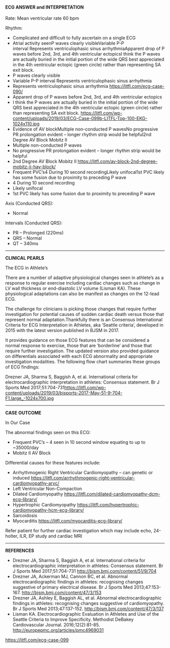 #### ECG ANSWER and INTERPRETATION
Rate: Mean ventricular rate 60 bpm 

Rhythm:
* Complicated and difficult to fully ascertain on a single ECG 
* Atrial activity seenP waves clearly visibleVariable P-P interval Represents ventriculophasic sinus arrhythmiaApparent drop of P waves before 2nd, 3rd, and 4th ventricular ectopicsI think the P waves are actually buried in the initial portion of the wide QRS best appreciated in the 4th ventricular ectopic (green circle) rather than representing SA exit block. 
* P waves clearly visible 
* Variable P-P interval Represents ventriculophasic sinus arrhythmia 
* Represents ventriculophasic sinus arrhythmia <https://litfl.com/ecg-case-090/>
* Apparent drop of P waves before 2nd, 3rd, and 4th ventricular ectopics 
* I think the P waves are actually buried in the initial portion of the wide QRS best appreciated in the 4th ventricular ectopic (green circle) rather than representing SA exit block. 
<https://litfl.com/wp-content/uploads/2019/03/ECG-Case-099b-LITFL-Top-100-EKG-1024x110.jpg>
* Evidence of AV blockMultiple non-conducted P wavesNo progressive PR prolongation evident – longer rhythm strip would be helpful2nd Degree AV Block Mobitz II 
* Multiple non-conducted P waves 
* No progressive PR prolongation evident – longer rhythm strip would be helpful 
* 2nd Degree AV Block Mobitz II <https://litfl.com/av-block-2nd-degree-mobitz-ii-hay-block/>
* Frequent PVC’s4 During 10 second recordingLikely unifocal1st PVC likely has some fusion due to proximity to preceding P wave 
* 4 During 10 second recording 
* Likely unifocal 
* 1st PVC likely has some fusion due to proximity to preceding P wave 

Axis (Conducted QRS):
* Normal 

Intervals (Conducted QRS):
* PR – Prolonged (220ms) 
* QRS – Normal 
* QT – 340ms 
---------------
**CLINICAL PEARLS**

The ECG in Athlete’s

There are a number of adaptive physiological changes seen in athlete’s as a response to regular exercise including cardiac changes such as change in LV wall thickness or end-diastolic LV volume (Lisman KA). These physiological adaptations can also be manifest as changes on the 12-lead ECG.

The challenge for clinicians is picking those changes that require further investigation for potential causes of sudden cardiac death versus those that represent normal adaptation.Thankfully there is an Consensus International Criteria for ECG Interpretation in Athletes, aka ‘Seattle criteria’, developed in 2015 with the latest version published in BJSM in 2017.

It provides guidance on those ECG features that can be considered a normal response to exercise, those that are ‘borderline’ and those that require further investigation. The updated version also provided guidance on differentials associated with each ECG abnormality and appropriate investigation modalities. The following flow chart summaries these groups of ECG findings:

Drezner JA, Sharma S, Baggish A, et al. International criteria for electrocardiographic interpretation in athletes: Consensus statement. Br J Sports Med 2017;51:704-731<https://litfl.com/wp-content/uploads/2019/03/bjsports-2017-May-51-9-704-F1.large_-1024x700.jpg> 

---------------

**CASE OUTCOME**

In Our Case

The abnormal findings seen on this ECG:
* Frequent PVC’s – 4 seen in 10 second window equating to up to ~35000/day  
* Mobitz II AV Block 

Differential causes for these features include:
* Arrhythmogenic Right Ventricular Cardiomyopathy – can genetic or induced <https://litfl.com/arrhythmogenic-right-ventricular-cardiomyopathy-arvc/>
* Left Ventricular Non-Compaction 
* Dilated Cardiomyopathy <https://litfl.com/dilated-cardiomyopathy-dcm-ecg-library/>
* Hypertrophic Cardiomyopathy <https://litfl.com/hypertrophic-cardiomyopathy-hcm-ecg-library/>
* Sarcoidosis 
* Myocarditis <https://litfl.com/myocarditis-ecg-library/>

Refer patient for further cardiac investigation which may include echo, 24-holter, ILR, EP study and cardiac MRI

---------------

**REFERENCES**

* Drezner JA, Sharma S, Baggish A, et al. International criteria for electrocardiographic interpretation in athletes: Consensus statement. Br J Sports Med 2017;51:704-731 <http://bjsm.bmj.com/content/51/9/704>
* Drezner JA, Ackerman MJ, Cannon BC, et al. Abnormal electrocardiographic findings in athletes: recognising changes suggestive of primary electrical disease. Br J Sports Med 2013;47:153-167. <http://bjsm.bmj.com/content/47/3/153>
* Drezner JA, Ashley E, Baggish AL, et al. Abnormal electrocardiographic findings in athletes: recognising changes suggestive of cardiomyopathy. Br J Sports Med 2013;47:137-152. <http://bjsm.bmj.com/content/47/3/137>
* Lisman KA. Electrocardiographic Evaluation in Athletes and Use of the Seattle Criteria to Improve Specificity. Methodist DeBakey Cardiovascular Journal. 2016;12(2):81-85.  <http://europepmc.org/articles/pmc4969031>

<https://litfl.com/ecg-case-099>